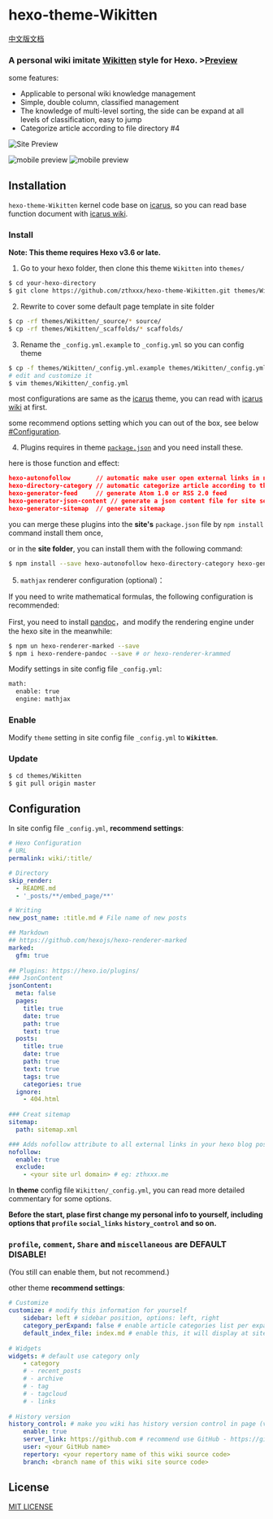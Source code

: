 # hexo-theme-Wikitten

[中文版文档](./README_zh-CN.md)

### A personal wiki imitate [Wikitten](https://wikitten.vizuina.com/) style for Hexo. >[Preview](http://wiki.zthxxx.me/)

some features:

- Applicable to personal wiki knowledge management
- Simple, double column, classified management
- The knowledge of multi-level sorting, the side can be expand at all levels of classification, easy to jump
- Categorize article according to file directory  #4

![Site Preview](./source/images/SitePreview.png)



![mobile preview](./source/images/mobile1.png) ![mobile preview](./source/images/mobile2.png)



## Installation

`hexo-theme-Wikitten` kernel code base on [icarus](https://github.com/ppoffice/hexo-theme-icarus), so you can read base function document with [icarus wiki](https://github.com/ppoffice/hexo-theme-icarus/wiki).

### Install

**Note: This theme requires Hexo v3.6 or late.**

1. Go to your hexo folder, then clone this theme `Wikitten` into `themes/`

```bash
$ cd your-hexo-directory
$ git clone https://github.com/zthxxx/hexo-theme-Wikitten.git themes/Wikitten
```

2. Rewrite to cover some default page template in site folder

```bash
$ cp -rf themes/Wikitten/_source/* source/
$ cp -rf themes/Wikitten/_scaffolds/* scaffolds/
```

3. Rename the `_config.yml.example` to `_config.yml` so you can config theme

```bash
$ cp -f themes/Wikitten/_config.yml.example themes/Wikitten/_config.yml
# edit and customize it
$ vim themes/Wikitten/_config.yml
```

most configurations are same as the [icarus](https://github.com/ppoffice/hexo-theme-icarus) theme, you can read with [icarus wiki](https://github.com/ppoffice/hexo-theme-icarus/wiki) at first.

some recommend options setting which you can out of the box, see below [#Configuration](#Configuration).

4. Plugins requires in theme [`package.json`](./package.json) and you need install these.

here is those function and effect:

```json
hexo-autonofollow       // automatic make user open external links in new tab
hexo-directory-category // automatic categorize article according to their file directory
hexo-generator-feed     // generate Atom 1.0 or RSS 2.0 feed
hexo-generator-json-content // generate a json content file for site search
hexo-generator-sitemap  // generate sitemap
```

you can merge these plugins into the **site's** `package.json` file by `npm install ` command install them once,

or in the **site folder**, you can install them with the following command:

```bash
$ npm install --save hexo-autonofollow hexo-directory-category hexo-generator-feed hexo-generator-json-content hexo-generator-sitemap
```

5. `mathjax` renderer configuration (optional)：

If you need to write mathematical formulas, the following configuration is recommended:

First, you need to install [pandoc](https://pandoc.org/installing.html)，and modify the rendering engine under the hexo site in the meanwhile:

```bash
$ npm un hexo-renderer-marked --save
$ npm i hexo-rendere-pandoc --save # or hexo-renderer-krammed
```

Modify settings in site config file `_config.yml`:

```bash
math:
  enable: true
  engine: mathjax
```

### Enable

Modify `theme` setting in site config file `_config.yml` to **`Wikitten`**.

### Update

```bash
$ cd themes/Wikitten
$ git pull origin master
```

## Configuration

In site config file `_config.yml`, **recommend settings**:

```yaml
# Hexo Configuration
# URL
permalink: wiki/:title/

# Directory
skip_render:
  - README.md
  - '_posts/**/embed_page/**'

# Writing
new_post_name: :title.md # File name of new posts

## Markdown
## https://github.com/hexojs/hexo-renderer-marked
marked:
  gfm: true
  
## Plugins: https://hexo.io/plugins/
### JsonContent
jsonContent:
  meta: false
  pages:
    title: true
    date: true
    path: true
    text: true
  posts:
    title: true
    date: true
    path: true
    text: true
    tags: true
    categories: true
  ignore:
    - 404.html
    
### Creat sitemap
sitemap:
  path: sitemap.xml

### Adds nofollow attribute to all external links in your hexo blog posts automatically.
nofollow:
  enable: true
  exclude:
    - <your site url domain> # eg: zthxxx.me
```

In **theme** config file `Wikitten/_config.yml`, you can read more detailed commentary for some options.

**Before the start, plase first change my personal info to yourself, including options that `profile` `social_links` `history_control` and so on.**

### `profile`, `comment`, `Share` and `miscellaneous` are **DEFAULT DISABLE**! 

(You still can enable them, but not recommend.)

other theme **recommend settings**:

```yaml
# Customize
customize: # modify this information for yourself
    sidebar: left # sidebar position, options: left, right
    category_perExpand: false # enable article categories list per expanding
    default_index_file: index.md # enable this, it will display at site index instead of default index page, or disable that it will display more articles order by time 
    
# Widgets
widgets: # default use category only
    - category
    # - recent_posts
    # - archive
    # - tag
    # - tagcloud
    # - links
    
# History version 
history_control: # make you wiki has history version control in page (view source code, edit online, compare historical changes)
    enable: true
    server_link: https://github.com # recommend use GitHub - https://github.com
    user: <your GitHub name>
    repertory: <your repertory name of this wiki source code>
    branch: <branch name of this wiki site source code>
```



## License

[MIT LICENSE](./LICENSE)



